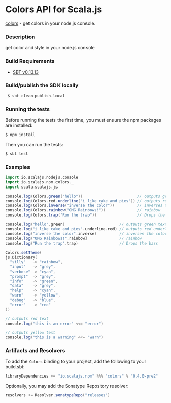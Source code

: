 Colors API for Scala.js
================================
[colors](https://www.npmjs.com/package/colors) - get colors in your node.js console.

### Description

get color and style in your node.js console

### Build Requirements

* [SBT v0.13.13](http://www.scala-sbt.org/download.html)


### Build/publish the SDK locally

```bash
 $ sbt clean publish-local
```

### Running the tests

Before running the tests the first time, you must ensure the npm packages are installed:

```bash
$ npm install
```

Then you can run the tests:

```bash
$ sbt test
```

### Examples

```scala
import io.scalajs.nodejs.console
import io.scalajs.npm.colors._
import scala.scalajs.js

console.log(Colors.green("hello"))                        // outputs green text
console.log(Colors.red.underline("i like cake and pies")) // outputs red underlined text
console.log(Colors.inverse("inverse the color"))          // inverses the color
console.log(Colors.rainbow("OMG Rainbows!"))              // rainbow
console.log(Colors.trap("Run the trap"))                  // Drops the bass

console.log("hello".green)                        // outputs green text
console.log("i like cake and pies".underline.red) // outputs red underlined text
console.log("inverse the color".inverse)          // inverses the color
console.log("OMG Rainbows!".rainbow)              // rainbow
console.log("Run the trap".trap)                  // Drops the bass
      
Colors.setTheme(
js.Dictionary(
  "silly"   -> "rainbow",
  "input"   -> "grey",
  "verbose" -> "cyan",
  "prompt"  -> "grey",
  "info"    -> "green",
  "data"    -> "grey",
  "help"    -> "cyan",
  "warn"    -> "yellow",
  "debug"   -> "blue",
  "error"   -> "red"
))

// outputs red text
console.log("this is an error" <<= "error")

// outputs yellow text
console.log("this is a warning" <<= "warn")   
```
   
### Artifacts and Resolvers

To add the `Colors` binding to your project, add the following to your build.sbt:  

```sbt
libraryDependencies += "io.scalajs.npm" %%% "colors" % "0.4.0-pre2"
```

Optionally, you may add the Sonatype Repository resolver:

```sbt   
resolvers += Resolver.sonatypeRepo("releases") 
```
